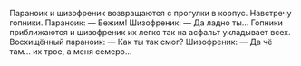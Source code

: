Параноик и шизофреник возвращаются с прогулки в корпус.
Навстречу гопники.
Параноик:
— Бежим!
Шизофреник:
— Да ладно ты…
Гопники приближаются и шизофреник их легко так на асфальт укладывает всех.
Восхищённый параноик:
— Как ты так смог?
Шизофреник:
— Да чё там… их трое, а меня семеро…
